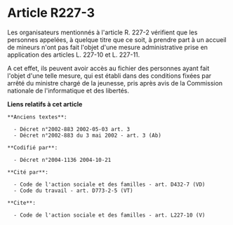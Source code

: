 # Article R227-3

Les organisateurs mentionnés à l'article R. 227-2 vérifient que les personnes appelées, à quelque titre que ce soit, à
prendre part à un accueil de mineurs n'ont pas fait l'objet d'une mesure administrative prise en application des articles L.
227-10 et L. 227-11. 

A cet effet, ils peuvent avoir accès au fichier des personnes ayant fait l'objet d'une telle mesure, qui est établi dans des
conditions fixées par arrêté du ministre chargé de la jeunesse, pris après avis de la Commission nationale de l'informatique
et des libertés.

**Liens relatifs à cet article**

	**Anciens textes**:

	  - Décret n°2002-883 2002-05-03 art. 3
	  - Décret n°2002-883 du 3 mai 2002 - art. 3 (Ab)

	**Codifié par**:

	  - Décret n°2004-1136 2004-10-21

	**Cité par**:

	  - Code de l'action sociale et des familles - art. D432-7 (VD)
	  - Code du travail - art. D773-2-5 (VT)

	**Cite**:

	  - Code de l'action sociale et des familles - art. L227-10 (V)
